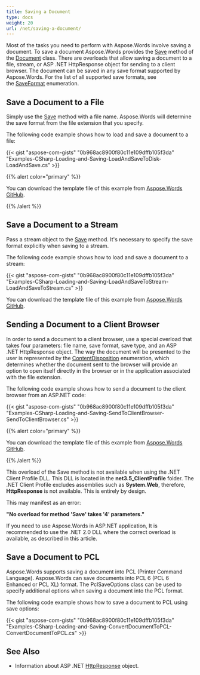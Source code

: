 ```yaml
---
title: Saving a Document
type: docs
weight: 20
url: /net/saving-a-document/
---
```


Most of the tasks you need to perform with Aspose.Words involve saving a document. To save a document Aspose.Words provides the [Save](https://apireference.aspose.com/net/words/aspose.words/document/methods/save/index) method of the [Document](https://apireference.aspose.com/net/words/aspose.words/document) class. There are overloads that allow saving a document to a file, stream, or ASP .NET HttpResponse object for sending to a client browser. The document can be saved in any save format supported by Aspose.Words. For the list of all supported save formats, see the [SaveFormat](http://www.aspose.com/api/net/words/aspose.words/saveformat) enumeration.
## **Save a Document to a File**
Simply use the [Save](http://www.aspose.com/api/net/words/aspose.words.document/save/methods/2) method with a file name. Aspose.Words will determine the save format from the file extension that you specify.

The following code example shows how to load and save a document to a file:

{{< gist "aspose-com-gists" "0b968ac8900f80c11e109dffb105f3da" "Examples-CSharp-Loading-and-Saving-LoadAndSaveToDisk-LoadAndSave.cs" >}}

{{% alert color="primary" %}} 

You can download the template file of this example from [Aspose.Words GitHub](https://github.com/aspose-words/Aspose.Words-for-.NET/blob/master/Examples/Data/Quick-Start/Document.doc).

{{% /alert %}} 
## **Save a Document to a Stream**
Pass a stream object to the [Save](https://apireference.aspose.com/net/words/aspose.words/document/methods/save) method. It's necessary to specify the save format explicitly when saving to a stream.

The following code example shows how to load and save a document to a stream:

{{< gist "aspose-com-gists" "0b968ac8900f80c11e109dffb105f3da" "Examples-CSharp-Loading-and-Saving-LoadAndSaveToStream-LoadAndSaveToStream.cs" >}}

You can download the template file of this example from [Aspose.Words GitHub](https://github.com/aspose-words/Aspose.Words-for-.NET/blob/master/Examples/Data/Quick-Start/Document.doc).
## **Sending a Document to a Client Browser**
In order to send a document to a client browser, use a special overload that takes four parameters: file name, save format, save type, and an ASP .NET HttpResponse object. The way the document will be presented to the user is represented by the [ContentDisposition](https://apireference.aspose.com/net/words/aspose.words/contentdisposition) enumeration, which determines whether the document sent to the browser will provide an option to open itself directly in the browser or in the application associated with the file extension.

The following code example shows how to send a document to the client browser from an ASP.NET code:

{{< gist "aspose-com-gists" "0b968ac8900f80c11e109dffb105f3da" "Examples-CSharp-Loading-and-Saving-SendToClientBrowser-SendToClientBrowser.cs" >}}

{{% alert color="primary" %}} 

You can download the template file of this example from [Aspose.Words GitHub](https://github.com/aspose-words/Aspose.Words-for-.NET/blob/master/Examples/Data/Loading-and-Saving/Document.doc).

{{% /alert %}} 

This overload of the Save method is not available when using the .NET Client Profile DLL. This DLL is located in the **net3.5_ClientProfile** folder. The .NET Client Profile excludes assemblies such as **System.Web**, therefore, **HttpResponse** is not available. This is entirely by design.

This may manifest as an error:

**"No overload for method 'Save' takes '4' parameters."**

If you need to use Aspose.Words in ASP.NET application, It is recommended to use the .NET 2.0 DLL where the correct overload is available, as described in this article.
## **Save a Document to PCL**
Aspose.Words supports saving a document into PCL (Printer Command Language). Aspose.Words can save documents into PCL 6 (PCL 6 Enhanced or PCL XL) format. The PclSaveOptions class can be used to specify additional options when saving a document into the PCL format.

The following code example shows how to save a document to PCL using save options:

{{< gist "aspose-com-gists" "0b968ac8900f80c11e109dffb105f3da" "Examples-CSharp-Loading-and-Saving-ConvertDocumentToPCL-ConvertDocumentToPCL.cs" >}}
## **See Also**
- Information about ASP .NET [HttpResponse](http://msdn.microsoft.com/en-us/library/system.web.httpresponse.aspx) object.
